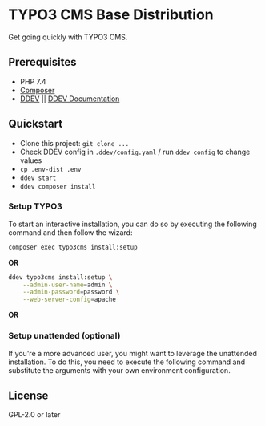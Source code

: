 # TYPO3 CMS Base Distribution

Get going quickly with TYPO3 CMS.

## Prerequisites

* PHP 7.4
* [Composer](https://getcomposer.org/download/)
* [DDEV](https://ddev.com) || [DDEV Documentation](https://ddev.readthedocs.io)

## Quickstart

* Clone this project: `git clone ...`
* Check DDEV config in `.ddev/config.yaml` / run `ddev config` to change values
* `cp .env-dist .env` 
* `ddev start`
* `ddev composer install`

### Setup TYPO3

To start an interactive installation, you can do so by executing the following
command and then follow the wizard:

```bash
composer exec typo3cms install:setup
```

**OR**

```bash
ddev typo3cms install:setup \
    --admin-user-name=admin \
    --admin-password=password \
    --web-server-config=apache
````

**OR**

### Setup unattended (optional)

If you're a more advanced user, you might want to leverage the unattended installation.
To do this, you need to execute the following command and substitute the arguments
with your own environment configuration.


## License

GPL-2.0 or later

